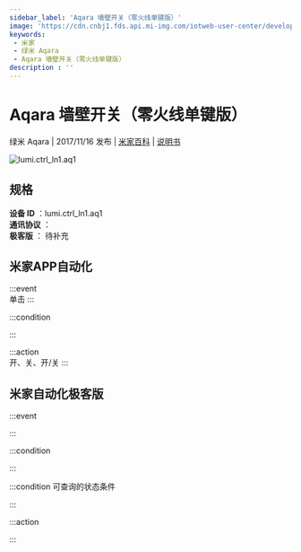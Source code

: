```yaml
---
sidebar_label: 'Aqara 墙壁开关（零火线单键版）'
image: 'https://cdn.cnbj1.fds.api.mi-img.com/iotweb-user-center/developer_16790691070258MU5AV1V.png?GalaxyAccessKeyId=AKVGLQWBOVIRQ3XLEW&Expires=9223372036854775807&Signature=jr+lxKg1JKZXxvhIeloodahniUs='
keywords: 
 - 米家
 - 绿米 Aqara
 - Aqara 墙壁开关（零火线单键版）
description : ''
---
```

# Aqara 墙壁开关（零火线单键版）

绿米 Aqara | 2017/11/16 发布 | [米家百科](https://home.mi.com/webapp/content/baike/product/index.html?model=lumi.ctrl_ln1.aq1) | [说明书](https://home.mi.com/views/introduction.html?model=lumi.ctrl_ln1.aq1&region=cn)

![lumi.ctrl_ln1.aq1](https://cdn.cnbj1.fds.api.mi-img.com/iotweb-user-center/developer_16790691070258MU5AV1V.png?GalaxyAccessKeyId=AKVGLQWBOVIRQ3XLEW&Expires=9223372036854775807&Signature=jr+lxKg1JKZXxvhIeloodahniUs=)

## 规格  
> 
**设备 ID** ：lumi.ctrl_ln1.aq1  
**通讯协议** ：  
**极客版**  ： 待补充 


## 米家APP自动化  

:::event  
单击
:::

:::condition  

:::

:::action   
开、关、开/关
:::

## 米家自动化极客版  

:::event  

:::

:::condition  

:::

:::condition 可查询的状态条件  

:::

:::action  

:::

        
